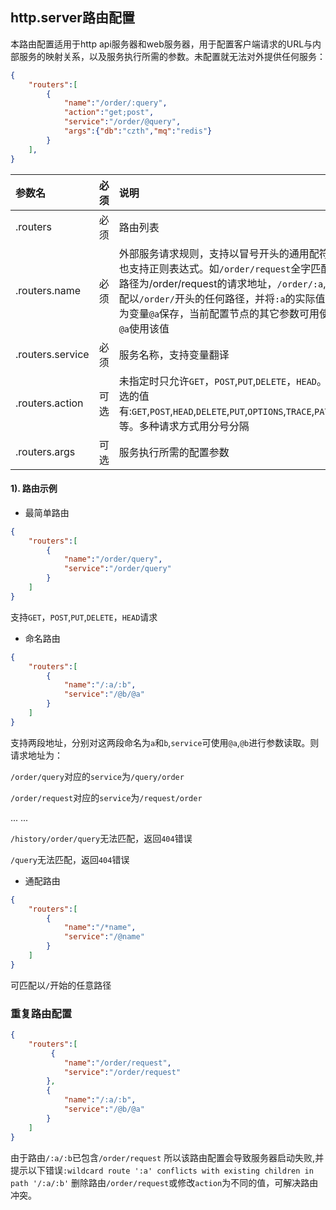 ## http.server路由配置
本路由配置适用于http api服务器和web服务器，用于配置客户端请求的URL与内部服务的映射关系，以及服务执行所需的参数。未配置就无法对外提供任何服务：
```json
{
    "routers":[
        {
            "name":"/order/:query",            
            "action":"get;post",
            "service":"/order/@query",
            "args":{"db":"czth","mq":"redis"}
        }
    ],    
}
```


|参数名|必须|说明|
|:------|:-------:|:------|
|.routers|必须|路由列表|
|.routers.name|必须|外部服务请求规则，支持以冒号开头的通用配符，也支持正则表达式。如`/order/request`全字匹配路径为/order/request的请求地址，`/order/:a`,匹配以`/order/`开头的任何路径，并将`:a`的实际值作为变量`@a`保存，当前配置节点的其它参数可用使用`@a`使用该值|
|.routers.service|必须|服务名称，支持变量翻译|
|.routers.action|可选| 未指定时只允许`GET`，`POST`,`PUT`,`DELETE`，`HEAD`。可选的值有:`GET`,`POST`,`HEAD`,`DELETE`,`PUT`,`OPTIONS`,`TRACE`,`PATCH`等。多种请求方式用分号分隔|
|.routers.args|可选|服务执行所需的配置参数|

####  1). 路由示例

 + 最简单路由

```json
{
    "routers":[
        {
            "name":"/order/query",
            "service":"/order/query"
        }
    ]
}
```
支持`GET`，`POST`,`PUT`,`DELETE`，`HEAD`请求


+ 命名路由

```json
{
    "routers":[
        {
            "name":"/:a/:b",
            "service":"/@b/@a"
        }
    ]
}
```

支持两段地址，分别对这两段命名为`a`和`b`,`service`可使用`@a`,`@b`进行参数读取。则请求地址为：

`/order/query`对应的`service`为`/query/order`

`/order/request`对应的`service`为`/request/order`

... ...

`/history/order/query`无法匹配，返回`404`错误

`/query`无法匹配，返回`404`错误


+ 通配路由

```json
{
    "routers":[
        {
            "name":"/*name",
            "service":"/@name"
        }
    ]
}
```

可匹配以`/`开始的任意路径


###  重复路由配置

```json
{
    "routers":[
         {
            "name":"/order/request",
            "service":"/order/request"
        },
        {
            "name":"/:a/:b",
            "service":"/@b/@a"
        }
    ]
}
```

由于路由`/:a/:b`已包含`/order/request` 所以该路由配置会导致服务器启动失败,并提示以下错误`:wildcard route ':a' conflicts with existing children in path '/:a/:b'` 删除路由`/order/request`或修改`action`为不同的值，可解决路由冲突。